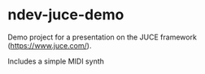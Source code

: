 # ndev-juce-demo

Demo project for a presentation on the JUCE framework (https://www.juce.com/).

Includes a simple MIDI synth
